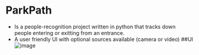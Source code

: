 # ParkPath
- Is a people-recognition project written in python that tracks down people entering or exitting from an entrance.
- A user friendly UI with optional sources available (camera or video)
##UI
![image](https://github.com/user-attachments/assets/3c090729-8c1e-402e-9bf6-29f42615bd42)

